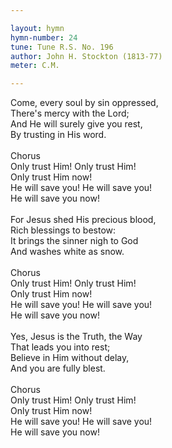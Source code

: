 ```yaml
---

layout: hymn
hymn-number: 24
tune: Tune R.S. No. 196
author: John H. Stockton (1813-77)
meter: C.M.

---
```

Come, every soul by sin oppressed,<br>There's mercy with the Lord;<br>And He will surely give you rest,<br>By trusting in His word.<br><br>Chorus<br>Only trust Him! Only trust Him!<br>Only trust Him now!<br>He will save you! He will save you!<br>He will save you now!<br><br>For Jesus shed His precious blood,<br>Rich blessings to bestow:<br>It brings the sinner nigh to God<br>And washes white as snow.<br><br>Chorus<br>Only trust Him! Only trust Him!<br>Only trust Him now!<br>He will save you! He will save you!<br>He will save you now!<br><br>Yes, Jesus is the Truth, the Way<br>That leads you into rest;<br>Believe in Him without delay,<br>And you are fully blest.<br><br>Chorus<br>Only trust Him! Only trust Him!<br>Only trust Him now!<br>He will save you! He will save you!<br>He will save you now!<br><br><br>
